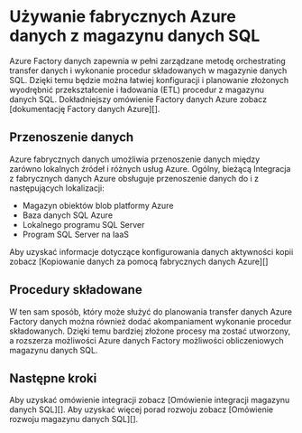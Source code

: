 <properties
   pageTitle="Używanie Factory Azure danych z magazynu danych SQL | Microsoft Azure"
   description="Porady dotyczące używania Azure Factory danych (ADF) z magazynu danych SQL Azure dla opracowania rozwiązań."
   services="sql-data-warehouse"
   documentationCenter="NA"
   authors="lodipalm"
   manager="barbkess"
   editor=""/>

<tags
   ms.service="sql-data-warehouse"
   ms.devlang="NA"
   ms.topic="article"
   ms.tgt_pltfrm="NA"
   ms.workload="data-services"
   ms.date="08/08/2016"
   ms.author="lodipalm;barbkess;sonyama"/>

# <a name="use-azure-data-factory-with-sql-data-warehouse"></a>Używanie fabrycznych Azure danych z magazynu danych SQL

Azure Factory danych zapewnia w pełni zarządzane metodę orchestrating transfer danych i wykonanie procedur składowanych w magazynie danych SQL.  Dzięki temu będzie można łatwiej konfiguracji i planowanie złożonych wyodrębnić przekształcenie i ładowania (ETL) procedur z magazynu danych SQL. Dokładniejszy omówienie Factory danych Azure zobacz [dokumentację Factory danych Azure][].

## <a name="data-movement"></a>Przenoszenie danych

Azure fabrycznych danych umożliwia przenoszenie danych między zarówno lokalnych źródeł i różnych usług Azure.  Ogólny, bieżącą Integracja z fabrycznych danych Azure obsługuje przenoszenie danych do i z następujących lokalizacji:

+ Magazyn obiektów blob platformy Azure
+ Baza danych SQL Azure
+ Lokalnego programu SQL Server
+ Program SQL Server na IaaS

Aby uzyskać informacje dotyczące konfigurowania danych aktywności kopii zobacz [Kopiowanie danych za pomocą fabrycznych danych Azure][]

## <a name="stored-procedures"></a>Procedury składowane
 W ten sam sposób, który może służyć do planowania transfer danych Azure Factory danych można również dodać akompaniament wykonanie procedur składowanych.  Dzięki temu bardziej złożone procesy ma zostać utworzony, a rozszerza możliwości Azure danych Factory możliwości obliczeniowych magazynu danych SQL.

## <a name="next-steps"></a>Następne kroki
Aby uzyskać omówienie integracji zobacz [Omówienie integracji magazynu danych SQL][].
Aby uzyskać więcej porad rozwoju zobacz [Omówienie rozwoju magazynu danych SQL][].

<!--Image references-->

<!--Article references-->

[Skopiuj dane z Factory danych Azure]: ../data-factory/data-factory-data-movement-activities.md
[Omówienie tworzenia magazynu danych SQL]: ./sql-data-warehouse-overview-develop.md
[Omówienie integracji z magazynu danych SQL]: ./sql-data-warehouse-overview-integrate.md

<!--MSDN references-->

<!--Other Web references-->
[Azure dokumentacji Factory danych]:https://azure.microsoft.com/documentation/services/data-factory/

